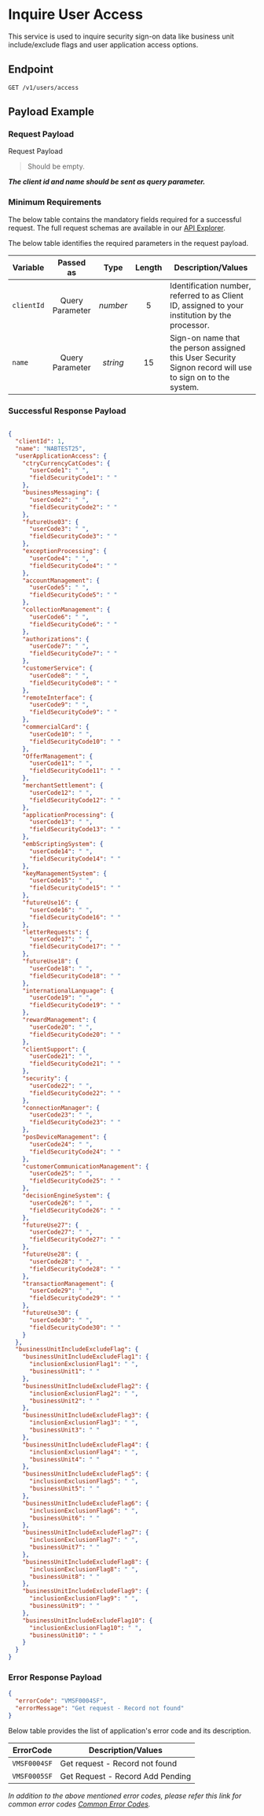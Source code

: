 # Inquire User Access

This service is used to inquire security sign-on data like business unit include/exclude flags and user application access options.

## Endpoint

`GET /v1/users/access`

## Payload Example

### Request Payload

Request Payload

>Should be empty.  
>
***The client id and name should be sent as query parameter.***

### Minimum Requirements

The below table contains the mandatory fields required for a successful request. The full request schemas are available in our [API Explorer](../api/?type=get&path=/v1/users/access).

The below table identifies the required parameters in the request payload.

| Variable | Passed as | Type | Length | Description/Values |
| -------- | :-------: | :--: | :------------: | ------------------ |
| `clientId` | Query Parameter | *number* | 5 | Identification number, referred to as Client ID, assigned to your institution by the processor. | 
| `name` | Query Parameter | *string* | 15 | Sign-on name that the person assigned this User Security Signon record will use to sign on to the system. | 


### Successful Response Payload

```json

{
  "clientId": 1,
  "name": "NABTEST25",
  "userApplicationAccess": {
    "ctryCurrencyCatCodes": {
      "userCode1": " ",
      "fieldSecurityCode1": " "
    },
    "businessMessaging": {
      "userCode2": " ",
      "fieldSecurityCode2": " "
    },
    "futureUse03": {
      "userCode3": " ",
      "fieldSecurityCode3": " "
    },
    "exceptionProcessing": {
      "userCode4": " ",
      "fieldSecurityCode4": " "
    },
    "accountManagement": {
      "userCode5": " ",
      "fieldSecurityCode5": " "
    },
    "collectionManagement": {
      "userCode6": " ",
      "fieldSecurityCode6": " "
    },
    "authorizations": {
      "userCode7": " ",
      "fieldSecurityCode7": " "
    },
    "customerService": {
      "userCode8": " ",
      "fieldSecurityCode8": " "
    },
    "remoteInterface": {
      "userCode9": " ",
      "fieldSecurityCode9": " "
    },
    "commercialCard": {
      "userCode10": " ",
      "fieldSecurityCode10": " "
    },
    "OfferManagement": {
      "userCode11": " ",
      "fieldSecurityCode11": " "
    },
    "merchantSettlement": {
      "userCode12": " ",
      "fieldSecurityCode12": " "
    },
    "applicationProcessing": {
      "userCode13": " ",
      "fieldSecurityCode13": " "
    },
    "embScriptingSystem": {
      "userCode14": " ",
      "fieldSecurityCode14": " "
    },
    "keyManagementSystem": {
      "userCode15": " ",
      "fieldSecurityCode15": " "
    },
    "futureUse16": {
      "userCode16": " ",
      "fieldSecurityCode16": " "
    },
    "letterRequests": {
      "userCode17": " ",
      "fieldSecurityCode17": " "
    },
    "futureUse18": {
      "userCode18": " ",
      "fieldSecurityCode18": " "
    },
    "internationalLanguage": {
      "userCode19": " ",
      "fieldSecurityCode19": " "
    },
    "rewardManagement": {
      "userCode20": " ",
      "fieldSecurityCode20": " "
    },
    "clientSupport": {
      "userCode21": " ",
      "fieldSecurityCode21": " "
    },
    "security": {
      "userCode22": " ",
      "fieldSecurityCode22": " "
    },
    "connectionManager": {
      "userCode23": " ",
      "fieldSecurityCode23": " "
    },
    "posDeviceManagement": {
      "userCode24": " ",
      "fieldSecurityCode24": " "
    },
    "customerCommunicationManagement": {
      "userCode25": " ",
      "fieldSecurityCode25": " "
    },
    "decisionEngineSystem": {
      "userCode26": " ",
      "fieldSecurityCode26": " "
    },
    "futureUse27": {
      "userCode27": " ",
      "fieldSecurityCode27": " "
    },
    "futureUse28": {
      "userCode28": " ",
      "fieldSecurityCode28": " "
    },
    "transactionManagement": {
      "userCode29": " ",
      "fieldSecurityCode29": " "
    },
    "futureUse30": {
      "userCode30": " ",
      "fieldSecurityCode30": " "
    }
  },
  "businessUnitIncludeExcludeFlag": {
    "businessUnitIncludeExcludeFlag1": {
      "inclusionExclusionFlag1": " ",
      "businessUnit1": " "
    },
    "businessUnitIncludeExcludeFlag2": {
      "inclusionExclusionFlag2": " ",
      "businessUnit2": " "
    },
    "businessUnitIncludeExcludeFlag3": {
      "inclusionExclusionFlag3": " ",
      "businessUnit3": " "
    },
    "businessUnitIncludeExcludeFlag4": {
      "inclusionExclusionFlag4": " ",
      "businessUnit4": " "
    },
    "businessUnitIncludeExcludeFlag5": {
      "inclusionExclusionFlag5": " ",
      "businessUnit5": " "
    },
    "businessUnitIncludeExcludeFlag6": {
      "inclusionExclusionFlag6": " ",
      "businessUnit6": " "
    },
    "businessUnitIncludeExcludeFlag7": {
      "inclusionExclusionFlag7": " ",
      "businessUnit7": " "
    },
    "businessUnitIncludeExcludeFlag8": {
      "inclusionExclusionFlag8": " ",
      "businessUnit8": " "
    },
    "businessUnitIncludeExcludeFlag9": {
      "inclusionExclusionFlag9": " ",
      "businessUnit9": " "
    },
    "businessUnitIncludeExcludeFlag10": {
      "inclusionExclusionFlag10": " ",
      "businessUnit10": " "
    }
  }
}

```

### Error Response Payload

```json
{
  "errorCode": "VMSF0004SF",
  "errorMessage": "Get request - Record not found"  
}
```

Below table provides the list of application's error code and its description.

| ErrorCode |  Description/Values |
| --------  | ------------------ |
| `VMSF0004SF` | Get request - Record not found | 
| `VMSF0005SF` | Get Request - Record Add Pending | 

*In addition to the above mentioned error codes, please refer this link for common error codes [Common Error Codes](..docs/?path=docs/common-error-codes.md).*